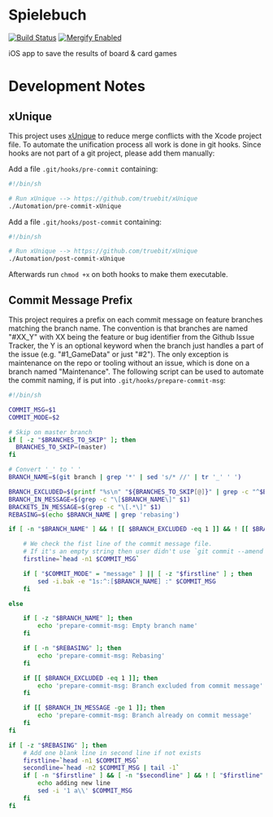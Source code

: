# Spielebuch
[![Build Status](https://app.bitrise.io/app/a3630b2c59177ea1/status.svg?token=M338UjA3bQXJP8OlSNY_5w&branch=master)](https://app.bitrise.io/app/a3630b2c59177ea1) [![Mergify Enabled](https://gh.mergify.io/badges/bennokress/spielebuch.svg?style=flat)](https://mergify.io)

iOS app to save the results of board &amp; card games

# Development Notes
## xUnique
This project uses [xUnique](https://github.com/truebit/xUnique) to reduce merge conflicts with the Xcode project file. To automate the unification process all work is done in git hooks. Since hooks are not part of a git project, please add them manually:

Add a file `.git/hooks/pre-commit` containing:
```bash
#!/bin/sh

# Run xUnique --> https://github.com/truebit/xUnique
./Automation/pre-commit-xUnique
```

Add a file `.git/hooks/post-commit` containing:
```bash
#!/bin/sh

# Run xUnique --> https://github.com/truebit/xUnique
./Automation/post-commit-xUnique
```

Afterwards run `chmod +x` on both hooks to make them executable.

## Commit Message Prefix
This project requires a prefix on each commit message on feature branches matching the branch name. The convention is that branches are named "#XX_Y" with XX being the feature or bug identifier from the Github Issue Tracker, the Y is an optional keyword when the branch just handles a part of the issue (e.g. "#1_GameData" or just "#2"). The only exception is maintenance on the repo or tooling without an issue, which is done on a branch named "Maintenance". The following script can be used to automate the commit naming, if is put into `.git/hooks/prepare-commit-msg`:
```bash
#!/bin/sh

COMMIT_MSG=$1
COMMIT_MODE=$2

# Skip on master branch
if [ -z "$BRANCHES_TO_SKIP" ]; then
  BRANCHES_TO_SKIP=(master)
fi

# Convert '_' to ' '
BRANCH_NAME=$(git branch | grep '*' | sed 's/* //' | tr '_' ' ')

BRANCH_EXCLUDED=$(printf "%s\n" "${BRANCHES_TO_SKIP[@]}" | grep -c "^$BRANCH_NAME$")
BRANCH_IN_MESSAGE=$(grep -c "\[$BRANCH_NAME\]" $1)
BRACKETS_IN_MESSAGE=$(grep -c "\[.*\]" $1)
REBASING=$(echo $BRANCH_NAME | grep 'rebasing')

if [ -n "$BRANCH_NAME" ] && ! [[ $BRANCH_EXCLUDED -eq 1 ]] && ! [[ $BRANCH_IN_MESSAGE -ge 1 ]] && [ -z "$REBASING" ] && ! [[ $BRACKETS_IN_MESSAGE -ge 1 ]] ; then 

    # We check the fist line of the commit message file.
    # If it's an empty string then user didn't use `git commit --amend` so we can fill the commit msg file
    firstline=`head -n1 $COMMIT_MSG`

    if [ "$COMMIT_MODE" = "message" ] || [ -z "$firstline" ] ; then
        sed -i.bak -e "1s:^:[$BRANCH_NAME] :" $COMMIT_MSG
    fi

else

    if [ -z "$BRANCH_NAME" ]; then
        echo 'prepare-commit-msg: Empty branch name'
    fi

    if [ -n "$REBASING" ]; then
        echo 'prepare-commit-msg: Rebasing'
    fi

    if [[ $BRANCH_EXCLUDED -eq 1 ]]; then
        echo 'prepare-commit-msg: Branch excluded from commit message'
    fi

    if [[ $BRANCH_IN_MESSAGE -ge 1 ]]; then
        echo 'prepare-commit-msg: Branch already on commit message'
    fi
fi

if [ -z "$REBASING" ]; then
    # Add one blank line in second line if not exists
    firstline=`head -n1 $COMMIT_MSG`
    secondline=`head -n2 $COMMIT_MSG | tail -1`
    if [ -n "$firstline" ] && [ -n "$secondline" ] && ! [ "$firstline" == "$secondline" ]; then
        echo adding new line
        sed -i '1 a\\' $COMMIT_MSG
    fi
fi
```

